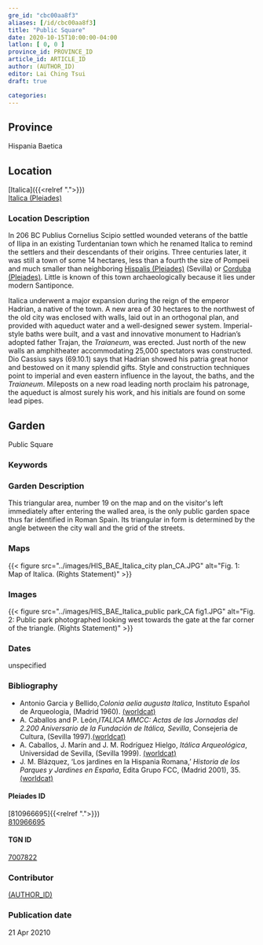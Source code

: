 ```yaml
---
gre_id: "cbc00aa8f3"
aliases: [/id/cbc00aa8f3]
title: "Public Square"
date: 2020-10-15T10:00:00-04:00
latlon: [ 0, 0 ]
province_id: PROVINCE_ID
article_id: ARTICLE_ID
author: (AUTHOR_ID)
editor: Lai Ching Tsui
draft: true

categories:
---
```


## Province
Hispania Baetica

<!--### Province Description-->

<!-- DESCRIPTION -->


## Location

[Italica]({{<relref ".">}}) \
[Italica (Pleiades)](https://pleiades.stoa.org/places/256231)

### Location Description

In 206 BC Publius Cornelius Scipio settled wounded veterans of the battle of Ilipa in an existing Turdentanian town which he renamed Italica to remind the settlers and their descendants of their origins.  Three centuries later, it was still a town of some 14 hectares, less than a fourth the size of Pompeii and much smaller than neighboring [Hispalis (Pleiades)](https://pleiades.stoa.org/places/256210) (Sevilla) or [Corduba (Pleiades)](https://pleiades.stoa.org/places/256128).  Little is known of this town archaeologically because it lies under modern Santiponce.

Italica underwent a major expansion during the reign of the emperor Hadrian, a native of the town. A new area of 30 hectares to the northwest of the old city was enclosed with walls, laid out in an orthogonal plan, and provided with aqueduct water and a well-designed sewer system. Imperial-style baths were built, and a vast and innovative monument to Hadrian’s adopted father Trajan, the *Traianeum*, was erected.  Just north of the new walls an amphitheater accommodating 25,000 spectators was constructed. Dio Cassius says (69.10.1) says that Hadrian showed his patria great honor and bestowed on it many splendid gifts. Style and construction techniques point to imperial and even eastern influence in the layout, the baths, and the *Traianeum*.  Mileposts on a new road leading north proclaim his patronage, the aqueduct is almost surely his work, and his initials are found on some lead pipes.

## Garden

Public Square

### Keywords

<!-- [no keyword]-->

### Garden Description

This triangular area, number 19 on the map and on the visitor's left immediately after entering the walled area, is the only public garden space thus far identified in Roman Spain. Its triangular in form is determined by the angle between the city wall and the grid of the streets.


### Maps

{{< figure src="../images/HIS_BAE_Italica_city plan_CA.JPG" alt="Fig. 1: Map of Italica. (Rights Statement)" >}}

### Images

{{< figure src="../images/HIS_BAE_Italica_public park_CA fig1.JPG" alt="Fig. 2: Public park photographed looking west towards the gate at the far corner of the triangle. (Rights Statement)" >}}

### Dates

unspecified

### Bibliography

* Antonio Garcia y Bellido,*Colonia aelia augusta Italica*, Instituto Español de Arqueologia, (Madrid 1960). [(worldcat)](http://www.worldcat.org/oclc/882602957)
* A. Caballos and P. León,*ITALICA MMCC: Actas de las Jornadas del 2.200 Aniversario de la Fundación de Itálica, Sevilla*, Consejeria de Cultura, (Sevilla 1997).[(worldcat)](http://www.worldcat.org/oclc/638777432)
* A. Caballos, J. Marín and J. M. Rodríguez Hielgo, *Itálica Arqueológica*, Universidad de Sevilla, (Sevilla 1999). [(worldcat)](http://www.worldcat.org/oclc/916989580)
* J. M. Blázquez, ‘Los jardines en la Hispania Romana,’ *Historia de los Parques y Jardines en España*, Edita Grupo FCC, (Madrid 2001), 35.
[(worldcat)](http://www.worldcat.org/oclc/1090911182)



#### Pleiades ID
[810966695]{{<relref ".">}}) \
[810966695](https://pleiades.stoa.org/places/810966695)

#### TGN ID
[7007822](http://vocab.getty.edu/page/tgn/7007822)

### Contributor
[(AUTHOR_ID)](link) <!-- - (ORCID: [xxx](link)) -->

### Publication date

21 Apr 20210
